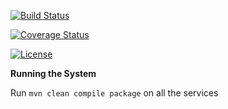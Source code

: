 
[![Build Status](https://travis-ci.org/stackroute/ibm-wave3-plasma.svg?branch=master)](https://travis-ci.org/stackroute/ibm-wave3-plasma)

[![Coverage Status](https://coveralls.io/repos/github/stackroute/ibm-wave3-plasma/badge.svg?branch=master)](https://coveralls.io/github/stackroute/ibm-wave3-plasma?branch=master)

[![License](https://img.shields.io/badge/License-Apache%202.0-blue.svg)](https://opensource.org/licenses/Apache-2.0)

****Running the System****

Run ```mvn clean compile package``` on all the services
